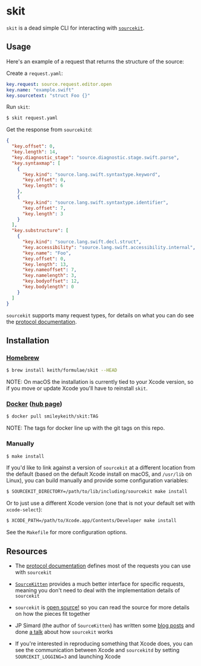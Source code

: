 # skit

`skit` is a dead simple CLI for interacting with
[`sourcekit`][sourcekit].

## Usage

Here's an example of a request that returns the structure of the source:

Create a `request.yaml`:

```yaml
key.request: source.request.editor.open
key.name: "example.swift"
key.sourcetext: "struct Foo {}"
```

Run `skit`:

```sh
$ skit request.yaml
```

Get the response from `sourcekitd`:

```json
{
  "key.offset": 0,
  "key.length": 14,
  "key.diagnostic_stage": "source.diagnostic.stage.swift.parse",
  "key.syntaxmap": [
    {
      "key.kind": "source.lang.swift.syntaxtype.keyword",
      "key.offset": 0,
      "key.length": 6
    },
    {
      "key.kind": "source.lang.swift.syntaxtype.identifier",
      "key.offset": 7,
      "key.length": 3
    }
  ],
  "key.substructure": [
    {
      "key.kind": "source.lang.swift.decl.struct",
      "key.accessibility": "source.lang.swift.accessibility.internal",
      "key.name": "Foo",
      "key.offset": 0,
      "key.length": 13,
      "key.nameoffset": 7,
      "key.namelength": 3,
      "key.bodyoffset": 12,
      "key.bodylength": 0
    }
  ]
}
```

`sourcekit` supports many request types, for details on what you can do
see the [protocol documentation][protocol].

## Installation

### [Homebrew](https://brew.sh/)

```sh
$ brew install keith/formulae/skit --HEAD
```

NOTE: On macOS the installation is currently tied to your Xcode version,
so if you move or update Xcode you'll have to reinstall `skit`.

### [Docker](https://www.docker.com/) ([hub page][hub])

```sh
$ docker pull smileykeith/skit:TAG
```

NOTE: The tags for docker line up with the git tags on this repo.

### Manually

```sh
$ make install
```

If you'd like to link against a version of `sourcekit` at a different
location from the default (based on the default Xcode install on macOS,
and `/usr/lib` on Linux), you can build manually and provide some
configuration variables:

```sh
$ SOURCEKIT_DIRECTORY=/path/to/lib/including/sourcekit make install
```

Or to just use a different Xcode version (one that is not your default
set with `xcode-select`):

```sh
$ XCODE_PATH=/path/to/Xcode.app/Contents/Developer make install
```

See the `Makefile` for more configuration options.

## Resources

- The [protocol documentation][protocol] defines most of the requests
  you can use with `sourcekit`

- [`SourceKitten`](https://github.com/jpsim/SourceKitten/) provides a
  much better interface for specific requests, meaning you don't need to
  deal with the implementation details of `sourcekit`

- `sourcekit` is [open source!][sourcekit] so you can read the source
  for more details on how the pieces fit together

- JP Simard (the author of `SourceKitten`) has written some [blog
  posts](http://www.jpsim.com/uncovering-sourcekit/) and done [a
  talk](https://news.realm.io/news/appbuilders-jp-simard-sourcekit/)
  about how `sourcekit` works

- If you're interested in reproducing something that Xcode does, you can
  see the communication between Xcode and `sourcekitd` by setting
  `SOURCEKIT_LOGGING=3` and launching Xcode

[hub]: https://hub.docker.com/r/smileykeith/skit/
[protocol]: https://github.com/apple/swift/blob/master/tools/SourceKit/docs/Protocol.md
[sourcekit]: https://github.com/apple/swift/tree/master/tools/SourceKit

